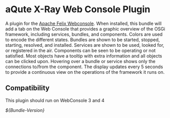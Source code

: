 # aQute X-Ray Web Console Plugin
A plugin for the [Apache Felix Webconsole][1]. When installed, this bundle 
will add a tab on the Web Console that provides a graphic overview of the 
OSGi framework, including services, bundles, and components. Colors are used to 
encode the different states. Bundles are shown to be started, stopped, starting, 
resolved, and installed. Services are shown to be used, looked for, or registered in the 
air. Components can be seen to be operating or not satisfied. Most objects have a tooltip 
with extra information and all objects can be clicked upon. Hovering over a bundle or 
service shows only the connections to/from the component. The display updates every 5 seconds 
to provide a continuous view on the operations of the framework it runs on.

## Compatibility
This plugin should run on WebConsole 3 and 4

[1]: http://felix.apache.org/site/apache-felix-web-console.html

_${Bundle-Version}_
